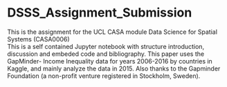 # DSSS_Assignment_Submission
This is the assignment for the UCL CASA module Data Science for Spatial Systems (CASA0006) <br>This is a self contained Jupyter notebook with structure introduction, discussion and embeded code and bibliography.
This paper uses the GapMinder- Income Inequality data for years 2006-2016 by countries in Kaggle, and mainly analyze the data in 2015.
Also thanks to the Gapminder Foundation (a non-profit venture registered in Stockholm, Sweden).
